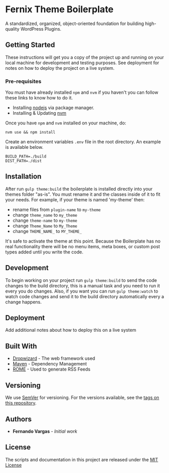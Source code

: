 # Fernix Theme Boilerplate

A standardized, organized, object-oriented foundation for building high-quality WordPress Plugins.

## Getting Started

These instructions will get you a copy of the project up and running on your local machine for development and testing purposes. See deployment for notes on how to deploy the project on a live system.

### Pre-requisites

You must have already installed `npm` and `nvm` if you haven't you can follow these links to know how to do it.

* Installing [nodejs](https://nodejs.org/en/download/package-manager/) via package manager.
* Installing & Updating [nvm](https://github.com/nvm-sh/nvm#installing-and-updating)

Once you have `npm` and `nvm` installed on your machine, do:

```
nvm use && npm install
```

Create an environment variables `.env` file in the root directory. An example is available below.

```
BUILD_PATH=./build
DIST_PATH=./dist
```

## Installation

After run `gulp theme:build` the boilerplate is installed directly into your themes folder "as-is". You must rename it and the classes inside of it to fit your needs. For example, if your theme is named 'my-theme' then:

* rename files from `plugin-name` to `my-theme`
* change `theme_name` to `my_theme`
* change `theme-name` to `my-theme`
* change `Theme_Name` to `My_Theme`
* change `THEME_NAME_` to `MY_THEME_`

It's safe to activate the theme at this point. Because the Boilerplate has no real functionality there will be no menu items, meta boxes, or custom post types added until you write the code.

## Development

To begin working on your project run `gulp theme:build` to send the code changes to the build directory, this is a manual task and you need to run it every you do changes. Also, if you want you can run `gulp theme:watch` to watch code changes and send it to the build directory automatically every a change happens.

## Deployment

Add additional notes about how to deploy this on a live system

## Built With

* [Dropwizard](http://www.dropwizard.io/1.0.2/docs/) - The web framework used
* [Maven](https://maven.apache.org/) - Dependency Management
* [ROME](https://rometools.github.io/rome/) - Used to generate RSS Feeds

## Versioning

We use [SemVer](http://semver.org/) for versioning. For the versions available, see the [tags on this repository](https://bitbucket.org/iofernix/fernix-theme-boilerplate/downloads/?tab=tags).

## Authors

* **Fernando Vargas** - *Initial work*

## License

The scripts and documentation in this project are released under the [MIT License](LICENSE)
